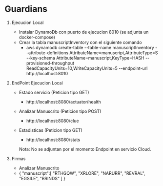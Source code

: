 # Guardians

1. Ejecucion Local
   * Instalar DynamoDb con puerto de ejecucion 8010 (se adjunta un docker-compose)
   * Crear la tabla manuscriptInventory con el siguiente comando
     - aws dynamodb create-table --table-name manuscriptInventory --attribute-definitions AttributeName=manuscript,AttributeType=S --key-schema AttributeName=manuscript,KeyType=HASH --provisioned-throughput ReadCapacityUnits=10,WriteCapacityUnits=5 --endpoint-url http://localhost:8010

2. EndPoint Ejecucion Local
   * Estado servicio (Peticion tipo GET)
     - http://localhost:8080/actuator/health 
   * Analizar Manuscrito (Peticion tipo POST)
     - http://localhost:8080/clue
   * Estadisticas (Peticion tipo GET)
     - http://localhost:8080/stats

     Nota: No se adjuntan por el momento Endpoint en servicio Cloud.

 3. Firmas
    * Analizar Manuscrito
     - {
          "manuscript":[
              "RTHGQW", "XRLORE", "NARURR", "REVRAL", "EGSILE", "BRINDS"
          ]
      }    
